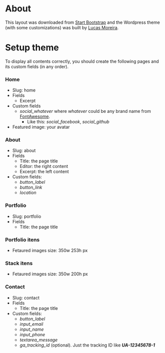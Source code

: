 # About

This layout was downloaded from [Start Bootstrap](http://startbootstrap.com/template-overviews/freelancer/) and the Wordpress theme (with some customizations) was built by [Lucas Moreira](https://lucasmoreira.com.br).

# Setup theme

To display all contents correctly, you should create the following pages and its custom fields (in any order).

### Home

* Slug: home
* Fields
    * Excerpt
* Custom fields
    * _social_whatever_ where _whatever_ could be any brand name from [FontAwesome](http://fontawesome.io/icons/).
        * Like this: _social_facebook_, _social_github_
* Featured image: your avatar

### About

* Slug: about
* Fields
    * Title: the page title
    * Editor: the right content
    * Excerpt: the left content
* Custom fields:
    * _button_label_
    * _button_link_
    * _location_

### Portfolio

* Slug: portfolio
* Fields
    * Title: the page title

### Portfolio itens

* Fetaured images size: 350w 253h px

### Stack itens

* Fetaured images size: 350w 200h px

### Contact

* Slug: contact
* Fields
    * Title: the page title
* Custom fields:
    * _button_label_
    * _input_email_
    * _input_name_
    * _input_phone_
    * _textarea_message_
    * _ga_tracking_id_ (optional). Just the tracking ID like ***UA-12345678-1***